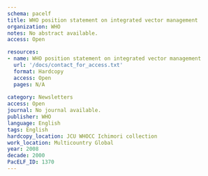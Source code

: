 ```yaml
---
schema: pacelf
title: WHO position statement on integrated vector management
organization: WHO
notes: No abstract available.
access: Open

resources:
- name: WHO position statement on integrated vector management
  url: '/docs/contact_for_access.txt'
  format: Hardcopy
  access: Open
  pages: N/A
 
category: Newsletters
access: Open
journal: No journal available.
publisher: WHO
language: English 
tags: English 
hardcopy_location: JCU WHOCC Ichimori collection
work_location: Multicountry Global
year: 2008
decade: 2000
PacELF_ID: 1370
---
```

